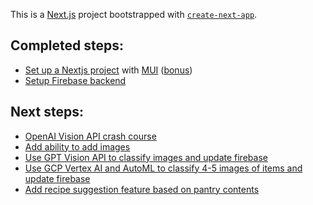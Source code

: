 This is a [Next.js](https://nextjs.org/) project bootstrapped with [`create-next-app`](https://github.com/vercel/next.js/tree/canary/packages/create-next-app).

## Completed steps:
- [Set up a Nextjs project](https://www.youtube.com/watch?v=vwSlYG7hFk0) with [MUI](https://www.youtube.com/watch?v=FB-sKY63AWo) ([bonus](https://www.youtube.com/watch?v=d5x0JCZbAJs))
- [Setup Firebase backend](https://www.youtube.com/watch?v=p9pgI3Mg-So)



## Next steps:
- [OpenAI Vision API crash course](https://www.youtube.com/watch?v=ZjkS11DSeEk)
 - [Add ability to add images](https://www.npmjs.com/package/react-camera-pro)
 - [Use GPT Vision API to classify images and update firebase](https://www.youtube.com/watch?v=8jM9Gmm9Bsw)
 - [Use GCP Vertex AI and AutoML to classify 4-5 images of items and update firebase](https://cloud.google.com/vertex-ai/docs/tutorials/image-classification-automl/training)
 - [Add recipe suggestion feature based on pantry contents](https://openrouter.ai/models/meta-llama/llama-3.1-8b-instruct:free)
